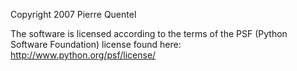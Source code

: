 Copyright 2007 Pierre Quentel

The software is licensed according to the terms of the PSF (Python Software Foundation) license found here: http://www.python.org/psf/license/
